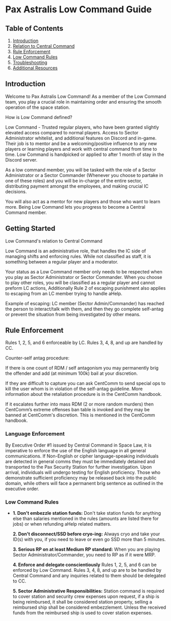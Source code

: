 # Pax Astralis Low Command Guide

## Table of Contents
1. [Introduction](#introduction)
2. [Relation to Central Command](#relation-cc)
3. [Rule Enforcement](#rule-enforcement)
4. [Low Command Rules](#lc-rules)
5. [Troubleshooting](#troubleshooting)
6. [Additional Resources](#additional-resources)

## Introduction <a name="introduction"></a>

Welcome to Pax Astralis Low Command! As a member of the Low Command team, you play a crucial role in maintaining order and ensuring the smooth operation of the space station.

 How is Low Command defined?

Low Command - Trusted regular players, who have been granted slightly elevated access compared to normal players. Access to Sector Administrator whitelist, and additional features on Discord and in-game. Their job is to mentor and be a welcoming/positive influence to any new players or learning players and work with central command from time to time. Low Command is handpicked or applied to after 1 month of stay in the Discord server.

As a low command member, you will be tasked with the role of a Sector Administrator or a Sector Commander (Whenever you choose to partake in one of these roles) and you will be in-charge of the entire sector, distributing payment amongst the employees, and making crucial IC decisions.

You will also act as a mentor for new players and those who want to learn more. Being Low Command lets you progress to become a Central Command member.

## Getting Started <a name="relation-cc"></a>

Low Command's relation to Central Command

Low Command is an administrative role, that handles the IC side of managing shifts and enforcing rules. While not classified as staff, it is something between a regular player and a moderator. 

Your status as a Low Command member only needs to be respected when you play as Sector Administrator or Sector Commander. When you choose to play other roles, you will be classified as a regular player and cannot preform LC actions, Additionally Rule 2 of escaping punishment also applies to escaping from an LC member trying to handle aHelp.

Example of escaping: LC member (Sector Admin/Commander) has reached the person to interact/talk with them, and then they go complete self-antag or prevent the situation from being investigated by other means.

## Rule Enforcement <a name="rule-enforcement"></a>

Rules 1, 2, 5, and 6 enforceable by LC. Rules 3, 4, 8, and up are handled by CC.

Counter-self antag procedure:

If there is one count of RDM / self antagonism you may permanently brig the offender and add (at minimum 100k) bail at your discretion.

If they are difficult to capture you can ask CentComm to send special ops to kill the user whom is in violation of the self-antag guideline. More information about the retaliation procedure is in the CentComm handbook.

If it escalates further into mass RDM (2 or more random murders) then CentComm’s extreme offenses ban table is invoked and they may be banned at CentComm's discretion. This is mentioned in the CentComm handbook. 

### Language Enforcement

By Executive Order #1 issued by Central Command in Space Law, it is imperative to enforce the use of the English language in all general communications. If Non-English or cipher language-speaking individuals are detected in general comms they must be immediately detained and transported to the Pax Security Station for further investigation. Upon arrival, individuals will undergo testing for English proficiency. Those who demonstrate sufficient proficiency may be released back into the public domain, while others will face a permanent brig sentence as outlined in the executive order.


### Low Command Rules <a name="lc-rules"></a>

- **1. Don't embezzle station funds:** Don't take station funds for anything else than salaries mentioned in the rules (amounts are listed there for jobs) or when refunding aHelp related matters.

  **2. Don't disconnect/SSD before cryo-ing:** Always cryo and take your ID(s) with you, if you need to leave or even go SSD more than 5 minutes.

  **3. Serious RP on at least Medium RP standard:** When you are playing Sector Administrator/Commander, you need to RP as if it were MRP. 

  **4. Enforce and delegate conscientiously** Rules 1, 2, 5, and 6 can be enforced by Low Command. Rules 3, 4, 8, and up are to be handled by Central Command and any inquiries related to them should be delegated to CC. 

  **5. Sector Administrative Responsibilities:** Station command is required to cover station and security crew expenses upon request, if a ship is being reimbursed, it shall be considered station property, selling a reimbursed ship shall be considered embezzlement. Unless the received funds from the reimbursed ship is used to cover station expenses.
